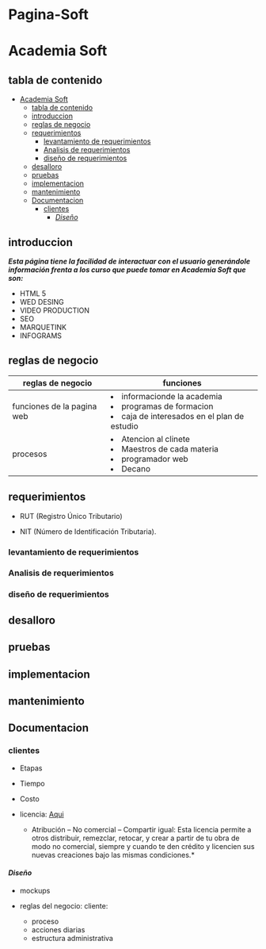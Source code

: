 # Pagina-Soft

# Academia Soft 

## tabla de contenido

- [Academia Soft](#academia-soft)
  - [tabla de contenido](#tabla-de-contenido)
  - [introduccion](#introduccion)
  - [reglas de negocio](#reglas-de-negocio)
  - [requerimientos](#requerimientos)
    - [levantamiento de requerimientos](#levantamiento-de-requerimientos)
    - [Analisis de requerimientos](#analisis-de-requerimientos)
    - [diseño de requerimientos](#diseño-de-requerimientos)
  - [desalloro](#desalloro)
  - [pruebas](#pruebas)
  - [implementacion](#implementacion)
  - [mantenimiento](#mantenimiento)
  - [Documentacion](#documentacion)
    - [clientes](#clientes)
      - [*Diseño*](#diseño)

## introduccion 
  
   
   ***Esta página tiene la facilidad de interactuar con el usuario generándole información frenta a los curso que puede tomar en  Academia Soft que son:***

   - HTML 5
   - WED DESING 
   - VIDEO PRODUCTION 
   - SEO 
   - MARQUETINK 
   - INFOGRAMS 
  
## reglas de negocio 
   
  |reglas de negocio         |funciones | 
  |--------------------------|----------|
  | funciones de la pagina web|<lu><li>informacionde la academia</li><li>programas de formacion </li><li>caja de interesados en el plan de estudio</li></ul> 
  |procesos |<lu><li>Atencion al clinete </li><li> Maestros de cada materia</li><li>programador web</li><li>Decano</li></ul> 


## requerimientos 

 - RUT (Registro Único Tributario)

 - NIT (Número de Identificación Tributaria).

### levantamiento de requerimientos 


### Analisis de requerimientos 

### diseño de requerimientos 

## desalloro 

## pruebas 

## implementacion 

## mantenimiento 

## Documentacion 

### clientes 

  - Etapas 

  - Tiempo 

  - Costo 

  - licencia: [Aqui](https://co.creativecommons.net/tipos-de-licencias/) 
  
    * Atribución – No comercial – Compartir igual: Esta licencia permite a otros distribuir, remezclar, retocar, y crear a partir de tu obra de modo no comercial, siempre y cuando te den crédito y licencien sus nuevas creaciones bajo las mismas condiciones.*
#### *Diseño*

- mockups
- reglas del negocio: cliente:
  
   - proceso 
   - acciones diarias 
   - estructura administrativa 
    
 

